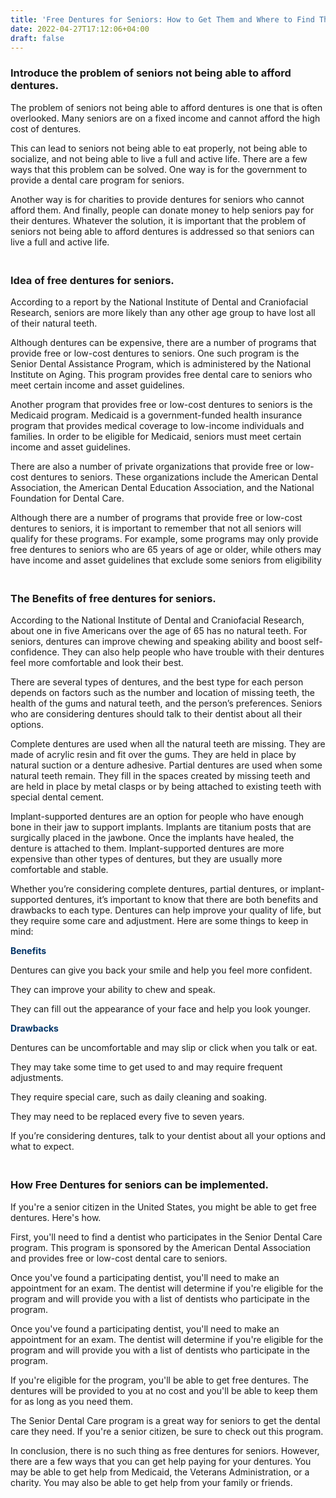 ```yaml
---
title: 'Free Dentures for Seniors: How to Get Them and Where to Find Them'
date: 2022-04-27T17:12:06+04:00
draft: false
---
```


<h3><strong>Introduce the problem of seniors not being able to afford dentures.</strong></h3>
<p>The problem of seniors not being able to afford dentures is one that is often overlooked. Many seniors are on a fixed income and cannot afford the high cost of dentures.</p>

<p>This can lead to seniors not being able to eat properly, not being able to socialize, and not being able to live a full and active life. There are a few ways that this problem can be solved. One way is for the government to provide a dental care program for seniors.</p>
<p>Another way is for charities to provide dentures for seniors who cannot afford them. And finally, people can donate money to help seniors pay for their dentures. Whatever the solution, it is important that the problem of seniors not being able to afford dentures is addressed so that seniors can live a full and active life.</p>
<h3><br /><strong>Idea of free dentures for seniors.</strong></h3>
<p>According to a report by the National Institute of Dental and Craniofacial Research, seniors are more likely than any other age group to have lost all of their natural teeth.</p>
<p>Although dentures can be expensive, there are a number of programs that provide free or low-cost dentures to seniors. One such program is the Senior Dental Assistance Program, which is administered by the National Institute on Aging. This program provides free dental care to seniors who meet certain income and asset guidelines.</p>
<p>Another program that provides free or low-cost dentures to seniors is the Medicaid program. Medicaid is a government-funded health insurance program that provides medical coverage to low-income individuals and families. In order to be eligible for Medicaid, seniors must meet certain income and asset guidelines.</p>
<p>There are also a number of private organizations that provide free or low-cost dentures to seniors. These organizations include the American Dental Association, the American Dental Education Association, and the National Foundation for Dental Care.</p>
<p>Although there are a number of programs that provide free or low-cost dentures to seniors, it is important to remember that not all seniors will qualify for these programs. For example, some programs may only provide free dentures to seniors who are 65 years of age or older, while others may have income and asset guidelines that exclude some seniors from eligibility</p>
<h3><br /><strong>The Benefits of free dentures for seniors.</strong></h3>
<p>According to the National Institute of Dental and Craniofacial Research, about one in five Americans over the age of 65 has no natural teeth. For seniors, dentures can improve chewing and speaking ability and boost self-confidence. They can also help people who have trouble with their dentures feel more comfortable and look their best.</p>
<p>There are several types of dentures, and the best type for each person depends on factors such as the number and location of missing teeth, the health of the gums and natural teeth, and the person&rsquo;s preferences. Seniors who are considering dentures should talk to their dentist about all their options.</p>
<p>Complete dentures are used when all the natural teeth are missing. They are made of acrylic resin and fit over the gums. They are held in place by natural suction or a denture adhesive. Partial dentures are used when some natural teeth remain. They fill in the spaces created by missing teeth and are held in place by metal clasps or by being attached to existing teeth with special dental cement.</p>
<p>Implant-supported dentures are an option for people who have enough bone in their jaw to support implants. Implants are titanium posts that are surgically placed in the jawbone. Once the implants have healed, the denture is attached to them. Implant-supported dentures are more expensive than other types of dentures, but they are usually more comfortable and stable.</p>
<p>Whether you&rsquo;re considering complete dentures, partial dentures, or implant-supported dentures, it&rsquo;s important to know that there are both benefits and drawbacks to each type. Dentures can help improve your quality of life, but they require some care and adjustment. Here are some things to keep in mind:</p>
<p><span style="color: #003366;"><strong>Benefits</strong></span></p>
<p>Dentures can give you back your smile and help you feel more confident.</p>
<p>They can improve your ability to chew and speak.</p>
<p>They can fill out the appearance of your face and help you look younger.</p>
<p><span style="color: #003366;"><strong>Drawbacks</strong></span></p>
<p>Dentures can be uncomfortable and may slip or click when you talk or eat.</p>
<p>They may take some time to get used to and may require frequent adjustments.</p>
<p>They require special care, such as daily cleaning and soaking.</p>
<p>They may need to be replaced every five to seven years.</p>
<p>If you&rsquo;re considering dentures, talk to your dentist about all your options and what to expect.</p>
<h3><br />How Free Dentures for seniors can be implemented.</h3>
<p>If you're a senior citizen in the United States, you might be able to get free dentures. Here's how.</p>
<p>First, you'll need to find a dentist who participates in the Senior Dental Care program. This program is sponsored by the American Dental Association and provides free or low-cost dental care to seniors.</p>
<p>Once you've found a participating dentist, you'll need to make an appointment for an exam. The dentist will determine if you're eligible for the program and will provide you with a list of dentists who participate in the program.</p>
<p>Once you've found a participating dentist, you'll need to make an appointment for an exam. The dentist will determine if you're eligible for the program and will provide you with a list of dentists who participate in the program.</p>
<p>If you're eligible for the program, you'll be able to get free dentures. The dentures will be provided to you at no cost and you'll be able to keep them for as long as you need them.</p>
<p>The Senior Dental Care program is a great way for seniors to get the dental care they need. If you're a senior citizen, be sure to check out this program.</p>
<p>In conclusion, there is no such thing as free dentures for seniors. However, there are a few ways that you can get help paying for your dentures. You may be able to get help from Medicaid, the Veterans Administration, or a charity. You may also be able to get help from your family or friends.</p>